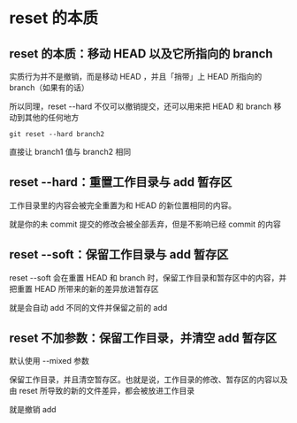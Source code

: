 # reset 的本质

## reset 的本质：移动 HEAD 以及它所指向的 branch

实质行为并不是撤销，而是移动 HEAD ，并且「捎带」上 HEAD 所指向的 branch（如果有的话）

所以同理，reset --hard 不仅可以撤销提交，还可以用来把 HEAD 和 branch 移动到其他的任何地方

`git reset --hard branch2`

直接让 branch1 值与 branch2 相同

## reset --hard：重置工作目录与 add 暂存区

工作目录里的内容会被完全重置为和 HEAD 的新位置相同的内容。

就是你的未 commit 提交的修改会被全部丢弃，但是不影响已经 commit 的内容

## reset --soft：保留工作目录与 add 暂存区

reset --soft 会在重置 HEAD 和 branch 时，保留工作目录和暂存区中的内容，并把重置 HEAD 所带来的新的差异放进暂存区

就是会自动 add 不同的文件并保留之前的 add

## reset 不加参数：保留工作目录，并清空 add 暂存区

默认使用 --mixed 参数

保留工作目录，并且清空暂存区。也就是说，工作目录的修改、暂存区的内容以及由 reset 所导致的新的文件差异，都会被放进工作目录

就是撤销 add
